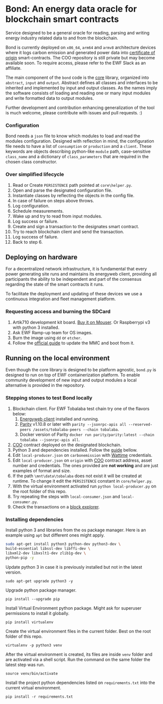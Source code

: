 # Bond: An energy data oracle for blockchain smart contracts
Service designed to be a general oracle for reading, parsing and writing energy industry related data to and from the blockchain.

Bond is currently deployed on `x86_64`, `arm64` and `armv8` architecture devices where it logs carbon emission and generated power data into [certificate of origin](https://github.com/energywebfoundation/certificate_of_origin) smart-contracts. The COO repository is still private but may become available soon. To require access, please refer to the EWF Slack as an affiliate.

The main component of the `bond` code is the [core](https://github.com/energywebfoundation/bond/tree/master/bond/core) library, organized into `abstract`, `input` and `output`. Abstract defines all classes and interfaces to be inherited and implemented by input and output classes. As the names imply the software consists of loading and reading one or many input modules and write formatted data to output modules.

Further development and contribution enhancing generalization of the tool is much welcome, please contribute with issues and pull requests. :)

### Configuration
Bond needs a `json` file to know which modules to load and read the modules configuration. Designed with reflection in mind, the configuration file needs to have a list of `consumption` or `production` and a `client`. These keywords are objects describing python-like `module` path, case-sensitive `class_name` and a dictionary of `class_parameters` that are required in the chosen class constructor.

### Over simplified lifecycle
1. Read or Create `PERSISTENCE` path pointed at `core\helper.py`.
2. Open and parse the designated configuration file.
3. Instantiate classes by reflecting the objects in the config file.
4. In case of failure on steps above throws.
5. Log configuration.
6. Schedule measurements.
7. Wake up and try to read from input modules.
8. Log success or failure.
9. Create and sign a transaction to the designates smart contract.
10. Try to reach blockchain client and send the transaction.
11. Log success of failure.
12. Back to step 6.

## Deploying on hardware
For a decentralized network infrastructure, it is fundamental that every power generating site runs and maintains its energyweb client, providing all participants the ability to be independent and part of the consensus regarding the state of the smart contracts it runs.

To facilitate the deployment and updating of these devices we use a continuous integration and fleet management platform.

### Requesting access and burning the SDCard
1. Artik710 development kit board. [Buy it on Mouser](https://www.mouser.de/ProductDetail/Samsung-ARTIK/SIP-KITNXE001?qs=sGAEpiMZZMve4%2fbfQkoj%252bITJFZOYkcE6OmmcL7bZCu8=). Or Raspberrypi v3 with python 3 installed.
2. Ask EWF Ramp-up team for OS images.
3. Burn the image using `dd` or `etcher`.
4. Follow the [official guide](https://developer.artik.io/documentation/developer-guide/update-image/updating-artik-image.html) to update the MMC and boot from it.

## Running on the local environment

Even though the core library is designed to be platform agnostic, `bond.py` is designed to run on top of EWF containerization platform. To enable community development of new input and output modules a local alternative is provided in the repository.

### Stepping stones to test Bond locally

1. Blockchain client. For EWF Tobalaba test chain try one of the flavors below:
    1. [Energyweb client](https://energyweb.org/blockchain/) installed and running.
    2. [Parity](https://github.com/paritytech/parity/releases)  v1.10.8 or later with `parity --jsonrpc-apis all --reserved-peers /assets/tobalaba-peers --chain tobalaba`.
    3. Docker version of Parity `docker run parity/parity:latest --chain tobalaba --jsonrpc-apis all`.
2. [COO](https://github.com/energywebfoundation/certificate_of_origin) contract deployed on the designated blockchain.
3. Python 3 and dependencies installed. Follow the [guide](#installing-dependencies) bellow.
4. Edit `local-producer.json` on `carbonemission` with [Wattime](http://watttime.org/) credentials.
5. Edit `local-producer.json` on `origin` with [COO](https://github.com/energywebfoundation/certificate_of_origin) contract address, asset number and credentials. The ones provided are **not working** and are just examples of format and size.
6. If the path `\mnt\data\tobalaba` does not exist it will be created at runtime. To change it edit the `PERSISTENCE` constant in `core/helper.py`.
7. With the virtual environment activated run `python local-producer.py` on the root folder of this repo.
8. Try repeating the steps with `local-consumer.json` and `local-consumer.py`.
9. Check the transactions on a [block explorer](https://tobalaba.etherscan.com/).

### Installing dependencies
Install python 3 and libraries from the os package manager. Here is an example using `apt` but different ones might apply.
```sh
sudo apt-get install python3 python-dev python3-dev \
build-essential libssl-dev libffi-dev \
libxml2-dev libxslt1-dev zlib1g-dev \
python-pip -y
```
Update python 3 in case it is previously installed but not in the latest version.
```
sudo apt-get upgrade python3 -y
```
Upgrade python package manager.
```
pip install --upgrade pip
```
Install Virtual Environment python package. Might ask for superuser permissions to install it globally.
```
pip install virtualenv
```
Create the virtual environment files in the current folder. Best on the root folder of this repo.
```
virtualenv -p python3 venv
```
After the virtual environment is created, its files are inside `venv` folder and are activated via a shell script. Run the command on the same folder the latest step was run.
```
source venv/bin/activate
```
Install the project python dependencies listed on `requirements.txt` into the current virtual environment.
```
pip install -r requirements.txt
```
